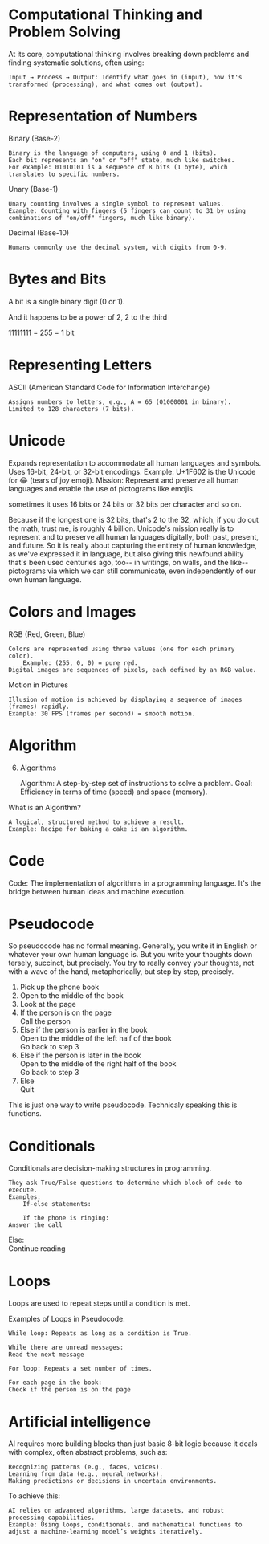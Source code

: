 # Computational Thinking and Problem Solving

At its core, computational thinking involves breaking down problems and finding systematic solutions, often using:

    Input → Process → Output: Identify what goes in (input), how it's transformed (processing), and what comes out (output).

# Representation of Numbers

Binary (Base-2)

    Binary is the language of computers, using 0 and 1 (bits).
    Each bit represents an "on" or "off" state, much like switches.
    For example: 01010101 is a sequence of 8 bits (1 byte), which translates to specific numbers.

Unary (Base-1)

    Unary counting involves a single symbol to represent values.
    Example: Counting with fingers (5 fingers can count to 31 by using combinations of "on/off" fingers, much like binary).

Decimal (Base-10)

    Humans commonly use the decimal system, with digits from 0-9.

# Bytes and Bits

A bit is a single binary digit (0 or 1).

And it happens to be a power of 2, 2 to the third 

11111111 = 255 = 1 bit

# Representing Letters 

ASCII (American Standard Code for Information Interchange)

    Assigns numbers to letters, e.g., A = 65 (01000001 in binary).
    Limited to 128 characters (7 bits).

# Unicode

Expands representation to accommodate all human languages and symbols.
Uses 16-bit, 24-bit, or 32-bit encodings.
Example: U+1F602 is the Unicode for 😂 (tears of joy emoji).
Mission: Represent and preserve all human languages and enable the use of pictograms like emojis.

sometimes it uses 16 bits or 24 bits or 32 bits per character and so on.

Because if the longest one is 32 bits, that's 2 to the 32, which, if you do out the math, trust me, is roughly 4 billion.
Unicode's mission really is to represent and to preserve all human languages digitally, both past, present, and future.
So it is really about capturing the entirety of human knowledge, as we've expressed it in language, but also giving this newfound ability that's been used centuries ago, too-- in writings, on walls, and the like-- pictograms via which we can still communicate, even independently of our own human language.

# Colors and Images

RGB (Red, Green, Blue)

    Colors are represented using three values (one for each primary color).
        Example: (255, 0, 0) = pure red.
    Digital images are sequences of pixels, each defined by an RGB value.

Motion in Pictures

    Illusion of motion is achieved by displaying a sequence of images (frames) rapidly.
    Example: 30 FPS (frames per second) = smooth motion.

# Algorithm

6. Algorithms

    Algorithm: A step-by-step set of instructions to solve a problem.
    Goal: Efficiency in terms of time (speed) and space (memory).

What is an Algorithm?

    A logical, structured method to achieve a result.
    Example: Recipe for baking a cake is an algorithm.

# Code

Code: The implementation of algorithms in a programming language.
It's the bridge between human ideas and machine execution.

# Pseudocode

So pseudocode has no formal meaning. Generally, you write it in English or whatever your own human language is.
But you write your thoughts down tersely, succinct, but precisely. You try to really convey your thoughts, not with a wave of the hand, metaphorically, but step by step, precisely. 

1. Pick up the phone book  
2. Open to the middle of the book  
3. Look at the page  
4. If the person is on the page  
       Call the person  
5. Else if the person is earlier in the book  
       Open to the middle of the left half of the book  
       Go back to step 3  
6. Else if the person is later in the book  
       Open to the middle of the right half of the book  
       Go back to step 3  
7. Else  
       Quit  


This is just one way to write pseudocode.
Technicaly speaking this is functions.

# Conditionals

Conditionals are decision-making structures in programming.

    They ask True/False questions to determine which block of code to execute.
    Examples:
        If-else statements:

        If the phone is ringing:  
    Answer the call  
Else:  
    Continue reading  


# Loops

Loops are used to repeat steps until a condition is met.

Examples of Loops in Pseudocode:

    While loop: Repeats as long as a condition is True.

    While there are unread messages:  
    Read the next message  

    For loop: Repeats a set number of times.

    For each page in the book:  
    Check if the person is on the page  



# Artificial intelligence

AI requires more building blocks than just basic 8-bit logic because it deals with complex, often abstract problems, such as:

    Recognizing patterns (e.g., faces, voices).
    Learning from data (e.g., neural networks).
    Making predictions or decisions in uncertain environments.

To achieve this:

    AI relies on advanced algorithms, large datasets, and robust processing capabilities.
    Example: Using loops, conditionals, and mathematical functions to adjust a machine-learning model’s weights iteratively.